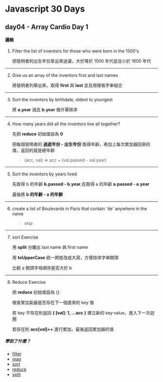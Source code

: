 # Javascript 30 Days

## day04 - Array Cardio Day 1

#### 邏輯

1. Filter the list of inventors for those who were born in the 1500's

   把發明者的出生年份拿出來過濾，大於等於 1500 年代並且小於 1600 年代

---

2. Give us an array of the inventors first and last names

   將發明者列舉出來，取得 **first** 與 **last** 並且用樣板字串組合

---

3. Sort the inventors by birthdate, oldest to youngest

   將 **a.year** 減去 **b.year** 做升幂排序

---

4. How many years did all the inventors live all together?

   先把 **reduce** 初始值設為 **0**

   把每個發明者的 **過逝年份 - 出生年份** 取得年齡，再加上每次累加器回來的值，返回的就是總年齡

   > (acc, val) => acc + (val.passed - val.year)

---

5. Sort the inventors by years lived

   先取得 b 的年齡 **b.passed - b.year**,在取得 a 的年齡 **a.passed - a.year**

   最後將 **b 的年齡 - a 的年齡**

---

6. create a list of Boulevards in Paris that contain 'de' anywhere in the name

   > skip

---

7. sort Exercise

   用 **split** 分離出 last name 與 first name

   用 **toUpperCase** 統一將姓改成大寫，方便排序字串開頭

   比較 a 開頭字母順序是否大於 b

---

8. Reduce Exercise

   把 **reduce** 初始值設為 {}

   檢查累加氣器是否存在下一個進來的 key 值

   若 key 不存在則返回 **{ [val]: 1, ...acc }** 建立新的 key:value，進入下一次迴圈

   若存在則 **acc[val]++** 進行累加，最後返回累加器的值

##### 學到了什麼？

- [filter](https://developer.mozilla.org/zh-TW/docs/Web/JavaScript/Reference/Global_Objects/Array/filter)
- [map](https://developer.mozilla.org/zh-TW/docs/Web/JavaScript/Reference/Global_Objects/Array/map)
- [sort](https://developer.mozilla.org/zh-TW/search?q=sort)
- [reduce](https://developer.mozilla.org/zh-TW/docs/Web/JavaScript/Reference/Global_Objects/Array/Reduce)
- [split](https://developer.mozilla.org/zh-CN/docs/Web/JavaScript/Reference/Global_Objects/String/split)